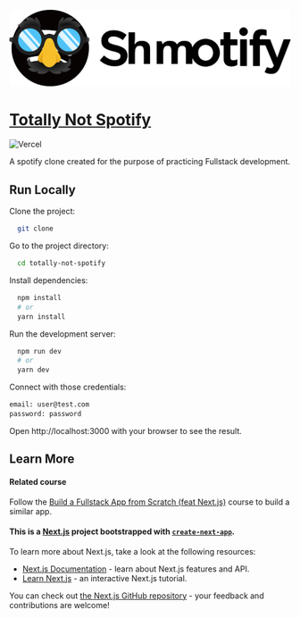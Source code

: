 
![Logo](https://raw.githubusercontent.com/nathan528491/totally-not-spotify/main/public/logo-black.svg)


# [Totally Not Spotify](https://totally-not-spotify.vercel.app/)
![Vercel](https://vercelbadge.vercel.app/api/nathan528491/totally-not-spotify)

A spotify clone created for the purpose of practicing Fullstack development. 

## Run Locally

Clone the project:

```bash
  git clone 
```

Go to the project directory:

```bash
  cd totally-not-spotify
```

Install dependencies:

```bash
  npm install
  # or
  yarn install
```

Run the development server:

```bash
  npm run dev
  # or
  yarn dev
```

Connect with those credentials:

```bash
email: user@test.com
password: password
```

Open http://localhost:3000 with your browser to see the result.


## Learn More

#### Related course

Follow the [Build a Fullstack App from Scratch (feat Next.js)](https://frontendmasters.com/courses/fullstack-app-next/) course to build a similar app.


#### This is a [Next.js](https://nextjs.org/) project bootstrapped with [`create-next-app`](https://github.com/vercel/next.js/tree/canary/packages/create-next-app).
To learn more about Next.js, take a look at the following resources:

- [Next.js Documentation](https://nextjs.org/docs) - learn about Next.js features and API.
- [Learn Next.js](https://nextjs.org/learn) - an interactive Next.js tutorial.

You can check out [the Next.js GitHub repository](https://github.com/vercel/next.js/) - your feedback and contributions are welcome!
